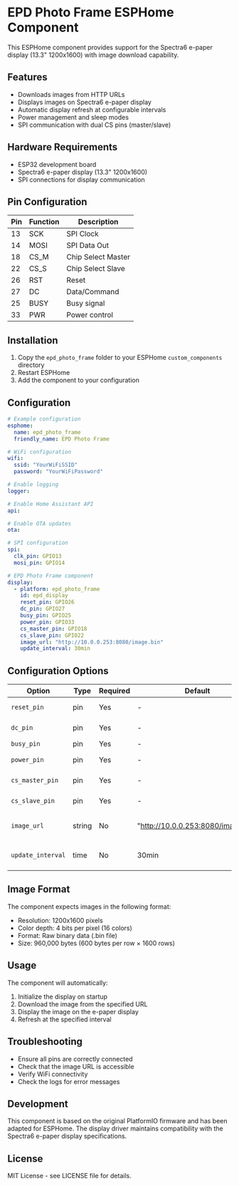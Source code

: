 # EPD Photo Frame ESPHome Component

This ESPHome component provides support for the Spectra6 e-paper display (13.3" 1200x1600) with image download capability.

## Features

- Downloads images from HTTP URLs
- Displays images on Spectra6 e-paper display
- Automatic display refresh at configurable intervals
- Power management and sleep modes
- SPI communication with dual CS pins (master/slave)

## Hardware Requirements

- ESP32 development board
- Spectra6 e-paper display (13.3" 1200x1600)
- SPI connections for display communication

## Pin Configuration

| Pin | Function | Description |
|-----|----------|-------------|
| 13  | SCK      | SPI Clock |
| 14  | MOSI     | SPI Data Out |
| 18  | CS_M     | Chip Select Master |
| 22  | CS_S     | Chip Select Slave |
| 26  | RST      | Reset |
| 27  | DC       | Data/Command |
| 25  | BUSY     | Busy signal |
| 33  | PWR      | Power control |

## Installation

1. Copy the `epd_photo_frame` folder to your ESPHome `custom_components` directory
2. Restart ESPHome
3. Add the component to your configuration

## Configuration

```yaml
# Example configuration
esphome:
  name: epd_photo_frame
  friendly_name: EPD Photo Frame

# WiFi configuration
wifi:
  ssid: "YourWiFiSSID"
  password: "YourWiFiPassword"

# Enable logging
logger:

# Enable Home Assistant API
api:

# Enable OTA updates
ota:

# SPI configuration
spi:
  clk_pin: GPIO13
  mosi_pin: GPIO14

# EPD Photo Frame component
display:
  - platform: epd_photo_frame
    id: epd_display
    reset_pin: GPIO26
    dc_pin: GPIO27
    busy_pin: GPIO25
    power_pin: GPIO33
    cs_master_pin: GPIO18
    cs_slave_pin: GPIO22
    image_url: "http://10.0.0.253:8080/image.bin"
    update_interval: 30min
```

## Configuration Options

| Option | Type | Required | Default | Description |
|--------|------|----------|---------|-------------|
| `reset_pin` | pin | Yes | - | Reset pin for the display |
| `dc_pin` | pin | Yes | - | Data/Command pin |
| `busy_pin` | pin | Yes | - | Busy signal pin |
| `power_pin` | pin | Yes | - | Power control pin |
| `cs_master_pin` | pin | Yes | - | Master chip select pin |
| `cs_slave_pin` | pin | Yes | - | Slave chip select pin |
| `image_url` | string | No | "http://10.0.0.253:8080/image.bin" | URL to download images from |
| `update_interval` | time | No | 30min | How often to update the display |

## Image Format

The component expects images in the following format:
- Resolution: 1200x1600 pixels
- Color depth: 4 bits per pixel (16 colors)
- Format: Raw binary data (.bin file)
- Size: 960,000 bytes (600 bytes per row × 1600 rows)

## Usage

The component will automatically:
1. Initialize the display on startup
2. Download the image from the specified URL
3. Display the image on the e-paper display
4. Refresh at the specified interval

## Troubleshooting

- Ensure all pins are correctly connected
- Check that the image URL is accessible
- Verify WiFi connectivity
- Check the logs for error messages

## Development

This component is based on the original PlatformIO firmware and has been adapted for ESPHome. The display driver maintains compatibility with the Spectra6 e-paper display specifications.

## License

MIT License - see LICENSE file for details.
